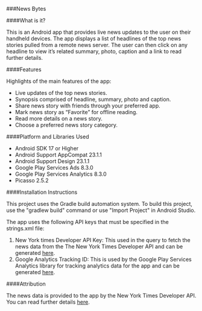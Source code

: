 ###News Bytes


####What is it?

This is an Android app that provides live news updates to the user on their 
handheld devices. The app displays a list of headlines of the top news stories 
pulled from a remote news server. The user can then click on any headline to 
view it’s related summary, photo, caption and a link to read further details.


####Features

Highlights of the main features of the app:

- Live updates of the top news stories.
- Synopsis comprised of headline, summary, photo and caption.
- Share news story with friends through your preferred app.
- Mark news story as “Favorite” for offline reading.
- Read more details on a news story.
- Choose a preferred news story category. 


####Platform and Libraries Used

- Android SDK 17 or Higher
- Android Support AppCompat 23.1.1
- Android Support Design 23.1.1
- Google Play Services Ads 8.3.0
- Google Play Services Analytics 8.3.0
- Picasso 2.5.2


####Installation Instructions

This project uses the Gradle build automation system. To build this project, 
use the "gradlew build" command or use "Import Project" in Android Studio.

The app uses the following API keys that must be specified in the strings.xml
file:

1. New York times Developer API Key: This used in the query to fetch the news
data from the The New York Times Developer API and can be generated 
[here](http://developer.nytimes.com/apps/register).
2. Google Analytics Tracking ID: This is used by the Google Play Services 
Analytics library for tracking analytics data for the app and can be generated 
[here](https://www.google.co.in/analytics).


####Attribution

The news data is provided to the app by the New York Times Developer API. You 
can read further details [here](http://developer.nytimes.com).